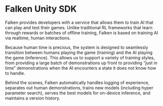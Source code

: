 # Falken Unity SDK

Falken provides developers with a service that allows them to train AI that can
play and test their games. Unlike traditional RL frameworks that learn through
rewards or batches of offline training, Falken is based on training AI via
realtime, human interactions.

Because human time is precious, the system is designed to seamlessly transition
between humans playing the game (training) and the AI playing the game
(inference). This allows us to support a variety of training styles, from
providing a large batch of demonstrations up front to providing “just in time”
demonstrations when the AI encounters a state it does not know how to handle.

Behind the scenes, Falken automatically handles logging of experience, separates
out human demonstrations, trains new models (including hyper parameter search),
serves the best models for on-device inference, and maintains a version history.

